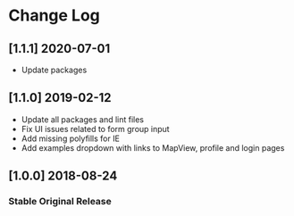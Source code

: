 # Change Log

## [1.1.1] 2020-07-01

-   Update packages

## [1.1.0] 2019-02-12

-   Update all packages and lint files
-   Fix UI issues related to form group input
-   Add missing polyfills for IE
-   Add examples dropdown with links to MapView, profile and login pages

## [1.0.0] 2018-08-24

### Stable Original Release
